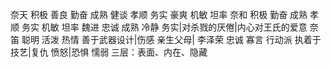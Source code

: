 奈天 积极 善良 勤奋 成熟 健谈 孝顺 务实 豪爽 机敏 坦率
奈和 积极 勤奋 成熟 孝顺 务实 机敏 坦率
魏进 忠诚 成熟 冷静 务实|对杀戮的厌倦|内心对王氏的爱意
奈笛 聪明 活泼 热情 善于武器设计|伤感 亲生父母|
李泽荣 忠诚 寡言 行动派 执着于技艺|复仇 愤怒|恐惧 懦弱
三层：表面、内在、隐藏